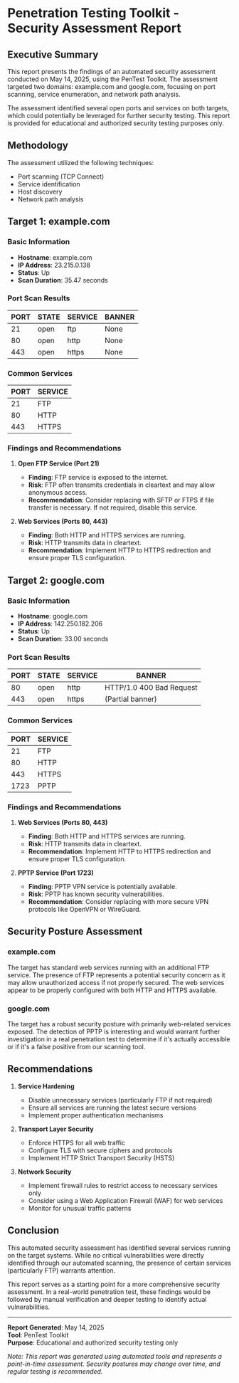 # Penetration Testing Toolkit - Security Assessment Report

## Executive Summary

This report presents the findings of an automated security assessment conducted on May 14, 2025, using the PenTest Toolkit. The assessment targeted two domains: example.com and google.com, focusing on port scanning, service enumeration, and network path analysis.

The assessment identified several open ports and services on both targets, which could potentially be leveraged for further security testing. This report is provided for educational and authorized security testing purposes only.

## Methodology

The assessment utilized the following techniques:
- Port scanning (TCP Connect)
- Service identification
- Host discovery
- Network path analysis

## Target 1: example.com

### Basic Information
- **Hostname**: example.com
- **IP Address**: 23.215.0.138
- **Status**: Up
- **Scan Duration**: 35.47 seconds

### Port Scan Results

| PORT | STATE | SERVICE | BANNER |
|------|-------|---------|--------|
| 21   | open  | ftp     | None   |
| 80   | open  | http    | None   |
| 443  | open  | https   | None   |

### Common Services

| PORT | SERVICE |
|------|---------|
| 21   | FTP     |
| 80   | HTTP    |
| 443  | HTTPS   |

### Findings and Recommendations

1. **Open FTP Service (Port 21)**
   - **Finding**: FTP service is exposed to the internet.
   - **Risk**: FTP often transmits credentials in cleartext and may allow anonymous access.
   - **Recommendation**: Consider replacing with SFTP or FTPS if file transfer is necessary. If not required, disable this service.

2. **Web Services (Ports 80, 443)**
   - **Finding**: Both HTTP and HTTPS services are running.
   - **Risk**: HTTP transmits data in cleartext.
   - **Recommendation**: Implement HTTP to HTTPS redirection and ensure proper TLS configuration.

## Target 2: google.com

### Basic Information
- **Hostname**: google.com
- **IP Address**: 142.250.182.206
- **Status**: Up
- **Scan Duration**: 33.00 seconds

### Port Scan Results

| PORT | STATE | SERVICE | BANNER |
|------|-------|---------|--------|
| 80   | open  | http    | HTTP/1.0 400 Bad Request |
| 443  | open  | https   | (Partial banner) |

### Common Services

| PORT | SERVICE |
|------|---------|
| 21   | FTP     |
| 80   | HTTP    |
| 443  | HTTPS   |
| 1723 | PPTP    |

### Findings and Recommendations

1. **Web Services (Ports 80, 443)**
   - **Finding**: Both HTTP and HTTPS services are running.
   - **Risk**: HTTP transmits data in cleartext.
   - **Recommendation**: Implement HTTP to HTTPS redirection and ensure proper TLS configuration.

2. **PPTP Service (Port 1723)**
   - **Finding**: PPTP VPN service is potentially available.
   - **Risk**: PPTP has known security vulnerabilities.
   - **Recommendation**: Consider replacing with more secure VPN protocols like OpenVPN or WireGuard.

## Security Posture Assessment

### example.com
The target has standard web services running with an additional FTP service. The presence of FTP represents a potential security concern as it may allow unauthorized access if not properly secured. The web services appear to be properly configured with both HTTP and HTTPS available.

### google.com
The target has a robust security posture with primarily web-related services exposed. The detection of PPTP is interesting and would warrant further investigation in a real penetration test to determine if it's actually accessible or if it's a false positive from our scanning tool.

## Recommendations

1. **Service Hardening**
   - Disable unnecessary services (particularly FTP if not required)
   - Ensure all services are running the latest secure versions
   - Implement proper authentication mechanisms

2. **Transport Layer Security**
   - Enforce HTTPS for all web traffic
   - Configure TLS with secure ciphers and protocols
   - Implement HTTP Strict Transport Security (HSTS)

3. **Network Security**
   - Implement firewall rules to restrict access to necessary services only
   - Consider using a Web Application Firewall (WAF) for web services
   - Monitor for unusual traffic patterns

## Conclusion

This automated security assessment has identified several services running on the target systems. While no critical vulnerabilities were directly identified through our automated scanning, the presence of certain services (particularly FTP) warrants attention.

This report serves as a starting point for a more comprehensive security assessment. In a real-world penetration test, these findings would be followed by manual verification and deeper testing to identify actual vulnerabilities.

---

**Report Generated**: May 14, 2025  
**Tool**: PenTest Toolkit  
**Purpose**: Educational and authorized security testing only

*Note: This report was generated using automated tools and represents a point-in-time assessment. Security postures may change over time, and regular testing is recommended.*
